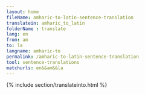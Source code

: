 ```yaml
---
layout: home
fileName: amharic-to-latin-sentence-translation
translatein: amharic_to_latin
folderName : translate
lang: en
from: am
to: la
langname: amharic-to
permalink: /amharic-to-latin-sentence-translation
tool: sentence-translations
matchurls: en&&am&&la
---
```

{% include section/translateinto.html %}
